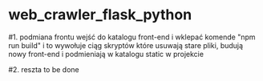 # web_crawler_flask_python

#1. podmiana frontu
wejść do katalogu front-end i wklepać komende "npm run build" i to wywołuje ciąg skryptów 
które usuwają stare pliki, budują nowy front-end i podmieniają w katalogu static w projekcie

#2. reszta 
to be done 
